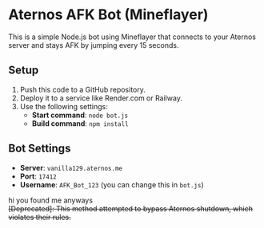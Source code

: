 # Aternos AFK Bot (Mineflayer)

This is a simple Node.js bot using Mineflayer that connects to your Aternos server and stays AFK by jumping every 15 seconds.

## Setup

1. Push this code to a GitHub repository.  
2. Deploy it to a service like Render.com or Railway.  
3. Use the following settings:
   - **Start command**: `node bot.js`  
   - **Build command**: `npm install`

## Bot Settings

- **Server**: `vanilla129.aternos.me`  
- **Port**: `17412`  
- **Username**: `AFK_Bot_123` (you can change this in `bot.js`)

















hi you found me anyways  
~~[Deprecated]: This method attempted to bypass Aternos shutdown, which violates their rules.~~
